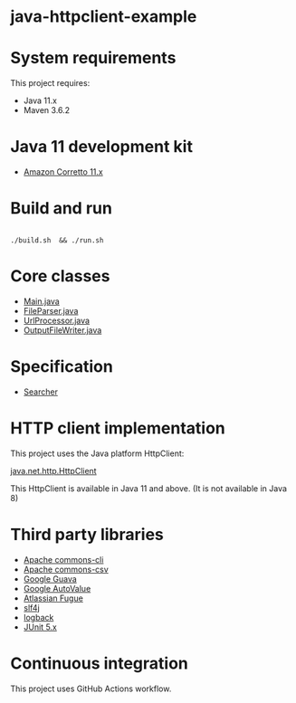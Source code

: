 # java-httpclient-example


# System requirements

This project requires:
- Java 11.x
- Maven 3.6.2

# Java 11 development kit

- [Amazon Corretto 11.x](https://docs.aws.amazon.com/corretto/latest/corretto-11-ug/downloads-list.html)

# Build and run

```

./build.sh  && ./run.sh

```

# Core classes
- [Main.java](https://github.com/sullis/java-httpclient-example/blob/master/src/main/java/io/github/sullis/httpclient/example/Main.java)
- [FileParser.java](https://github.com/sullis/java-httpclient-example/blob/master/src/main/java/io/github/sullis/httpclient/example/FileParser.java)
- [UrlProcessor.java](https://github.com/sullis/java-httpclient-example/blob/master/src/main/java/io/github/sullis/httpclient/example/UrlProcessor.java)
- [OutputFileWriter.java](https://github.com/sullis/java-httpclient-example/blob/master/src/main/java/io/github/sullis/httpclient/example/OutputFileWriter.java)

# Specification

- [Searcher](https://s3.amazonaws.com/fieldlens-public/Website+Searcher.html)

# HTTP client implementation

This project uses the Java platform HttpClient:

[java.net.http.HttpClient](https://docs.oracle.com/en/java/javase/11/docs/api/java.net.http/java/net/http/HttpClient.html)

This HttpClient is available in Java 11 and above.  (It is not available in Java 8)

# Third party libraries

- [Apache commons-cli](https://commons.apache.org/proper/commons-cli/)
- [Apache commons-csv](https://commons.apache.org/proper/commons-csv/)
- [Google Guava](https://github.com/google/guava)
- [Google AutoValue](https://github.com/google/auto/blob/master/value/userguide/index.md)
- [Atlassian Fugue](https://bitbucket.org/atlassian/fugue/src/master/readme.md)
- [slf4j](https://www.slf4j.org/)
- [logback](https://logback.qos.ch/)
- [JUnit 5.x](https://junit.org/junit5/)

# Continuous integration

This project uses GitHub Actions workflow.
